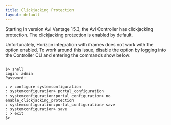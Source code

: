 ```yaml
---
title: Clickjacking Protection
layout: default
---
```

Starting in version Avi Vantage 15.3, the Avi Controller has clickjacking protection. The clickjacking protection is enabled by default.

Unfortunately, Horizon integration with iframes does not work with the option enabled. To work around this issue, disable the option by logging into the Controller CLI and entering the commands show below:
<pre crayon="false" class="command-line language-bash" data-user="root" data-host="localhost ~" data-output="1-100"><code>
$&gt; shell
Login: admin
Password:

: &gt; configure systemconfiguration
: systemconfiguration&gt; portal_configuration
: systemconfiguration:portal_configuration&gt; no enable_clickjacking_protection
: systemconfiguration:portal_configuration&gt; save
: systemconfiguration&gt; save
: &gt; exit
$&gt;
</code></pre>